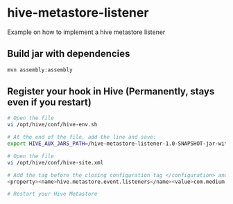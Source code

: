# hive-metastore-listener
Example on how to implement a hive metastore listener

## Build jar with dependencies
```bash
mvn assembly:assembly
```

## Register your hook in Hive (Permanently, stays even if you restart)
```bash
# Open the file
vi /opt/hive/conf/hive-env.sh

# At the end of the file, add the line and save:
export HIVE_AUX_JARS_PATH=/hive-metastore-listener-1.0-SNAPSHOT-jar-with-dependencies.jar

# Open the file
vi /opt/hive/conf/hive-site.xml

# Add the tag before the closing configuration tag </configuration> and save:
<property><name>hive.metastore.event.listeners</name><value>com.medium.hive.hook.CustomListener</value></property>

# Restart your Hive Metastore
```
